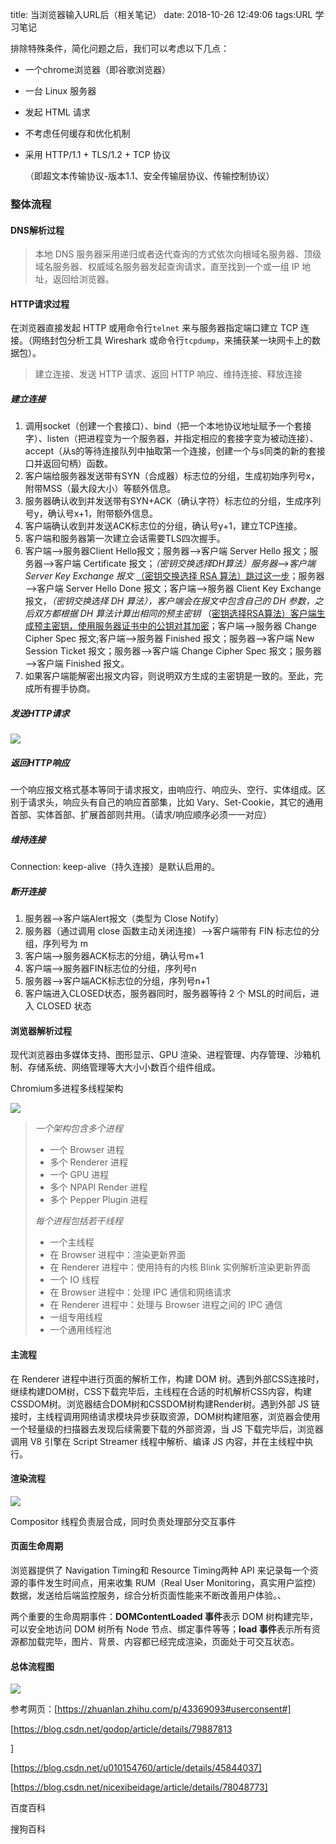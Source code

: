 title: 当浏览器输入URL后（相关笔记）
date: 2018-10-26 12:49:06
tags:URL 学习笔记

排除特殊条件，简化问题之后，我们可以考虑以下几点：

- 一个chrome浏览器（即谷歌浏览器）

- 一台 Linux 服务器

- 发起 HTML 请求

- 不考虑任何缓存和优化机制

- 采用 HTTP/1.1 + TLS/1.2 + TCP 协议

  （即超文本传输协议-版本1.1、安全传输层协议、传输控制协议）

### 整体流程

#### DNS解析过程

> 本地 DNS 服务器采用递归或者迭代查询的方式依次向根域名服务器、顶级域名服务器、权威域名服务器发起查询请求，直至找到一个或一组 IP 地址，返回给浏览器。

#### HTTP请求过程

在浏览器直接发起 HTTP 或用命令行`telnet` 来与服务器指定端口建立 TCP 连接。（网络封包分析工具 Wireshark 或命令行`tcpdump`，来捕获某一块网卡上的数据包）。

> 建立连接、发送 HTTP 请求、返回 HTTP 响应、维持连接、释放连接

##### 建立连接

1. 调用socket（创建一个套接口）、bind（把一个本地协议地址赋予一个套接字）、listen（把进程变为一个服务器，并指定相应的套接字变为被动连接）、accept（从s的等待连接队列中抽取第一个连接，创建一个与s同类的新的套接口并返回句柄）函数。
2. 客户端给服务器发送带有SYN（合成器）标志位的分组，生成初始序列号x，附带MSS（最大段大小）等额外信息。
3. 服务器确认收到并发送带有SYN+ACK（确认字符）标志位的分组，生成序列号y，确认号x+1，附带额外信息。
4. 客户端确认收到并发送ACK标志位的分组，确认号y+1，建立TCP连接。
5. 客户端和服务器第一次建立会话需要TLS四次握手。
6. 客户端——>服务器Client Hello报文；服务器——>客户端 Server Hello 报文；服务器——>客户端 Certificate 报文；*（密钥交换选择DH算法）服务器——>客户端Server Key Exchange 报文* <u>（密钥交换选择 RSA 算法）跳过这一步</u>；服务器——>客户端 Server Hello Done 报文；客户端——>服务器 Client Key Exchange 报文，*（密钥交换选择 DH 算法），客户端会在报文中包含自己的 DH 参数，之后双方都根据 DH 算法计算出相同的预主密钥*    （<u>密钥选择RSA算法）客户端生成预主密钥，使用服务器证书中的公钥对其加密</u>；客户端——>服务器 Change Cipher Spec 报文;客户端——>服务器 Finished 报文；服务器——>客户端 New Session Ticket 报文；服务器——>客户端 Change Cipher Spec 报文；服务器——>客户端 Finished 报文。
7. 如果客户端能解密出报文内容，则说明双方生成的主密钥是一致的。至此，完成所有握手协商。

##### 发送HTTP请求

![](first\1.jpg)

##### 返回HTTP响应

一个响应报文格式基本等同于请求报文，由响应行、响应头、空行、实体组成。区别于请求头，响应头有自己的响应首部集，比如 Vary、Set-Cookie，其它的通用首部、实体首部、扩展首部则共用。（请求/响应顺序必须一一对应）

##### 维持连接

Connection: keep-alive（持久连接）是默认启用的。

##### 断开连接

1. 服务器——>客户端Alert报文（类型为 Close Notify）
2. 服务器（通过调用 close 函数主动关闭连接）——>客户端带有 FIN 标志位的分组，序列号为 m
3. 客户端——>服务器ACK标志的分组，确认号m+1
4. 客户端——>服务器FIN标志位的分组，序列号n
5. 服务器——>客户端ACK标志位的分组，序列号n+1
6. 客户端进入CLOSED状态，服务器同时，服务器等待 2 个 MSL的时间后，进入 CLOSED 状态

#### 浏览器解析过程

现代浏览器由多媒体支持、图形显示、GPU 渲染、进程管理、内存管理、沙箱机制、存储系统、网络管理等大大小小数百个组件组成。

Chromium多进程多线程架构

![](first\2.jpg)

> *一个架构包含多个进程*
>
> - 一个 Browser 进程
> - 多个 Renderer 进程
> - 一个 GPU 进程
> - 多个 NPAPI Render 进程
> - 多个 Pepper Plugin 进程
>
> *每个进程包括若干线程*
>
> - 一个主线程
> - 在 Browser 进程中：渲染更新界面
> - 在 Renderer 进程中：使用持有的内核 Blink 实例解析渲染更新界面
> - 一个 IO 线程
> - 在 Browser 进程中：处理 IPC 通信和网络请求
> - 在 Renderer 进程中：处理与 Browser 进程之间的 IPC 通信
> - 一组专用线程
> - 一个通用线程池

#### 主流程

在 Renderer 进程中进行页面的解析工作，构建 DOM 树。遇到外部CSS连接时，继续构建DOM树，CSS下载完毕后，主线程在合适的时机解析CSS内容，构建CSSDOM树。浏览器结合DOM树和CSSDOM树构建Render树。遇到外部 JS 链接时，主线程调用网络请求模块异步获取资源，DOM树构建阻塞，浏览器会使用一个轻量级的扫描器去发现后续需要下载的外部资源，当 JS 下载完毕后，浏览器调用 V8 引擎在 Script Streamer 线程中解析、编译 JS 内容，并在主线程中执行。

#### 渲染流程

![](first\3.png)

 Compositor 线程负责层合成，同时负责处理部分交互事件

#### 页面生命周期

浏览器提供了 Navigation Timing和 Resource Timing两种 API 来记录每一个资源的事件发生时间点，用来收集 RUM（Real User Monitoring，真实用户监控）数据，发送给后端监控服务，综合分析页面性能来不断改善用户体验。、

两个重要的生命周期事件：**DOMContentLoaded 事件**表示 DOM 树构建完毕，可以安全地访问 DOM 树所有 Node 节点、绑定事件等等；**load 事件**表示所有资源都加载完毕，图片、背景、内容都已经完成渲染，页面处于可交互状态。



#### 总体流程图

![](first\4.png)



参考网页：[https://zhuanlan.zhihu.com/p/43369093#userconsent#]

[https://blog.csdn.net/godop/article/details/79887813

]

[https://blog.csdn.net/u010154760/article/details/45844037]

[https://blog.csdn.net/nicexibeidage/article/details/78048773]

百度百科

搜狗百科

